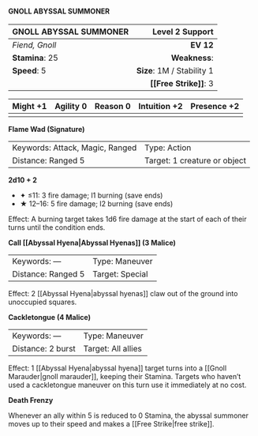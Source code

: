 #### GNOLL ABYSSAL SUMMONER

| GNOLL ABYSSAL SUMMONER |        **Level 2 Support** |
| :--------------------- | -------------------------: |
| *Fiend, Gnoll*         |                  **EV 12** |
| **Stamina**: 25        |              **Weakness**: |
| **Speed**: 5           | **Size**: 1M / Stability 1 |
|                        |     **[[Free Strike]]**: 3 |

| **Might** +1 | **Agility** 0 | **Reason** 0 | **Intuition** +2 | **Presence** +2 |
| ------------ | ------------- | ------------ | ---------------- | --------------- |
|              |               |              |                  |                 |

**Flame Wad (Signature)**

|                                 |                              |
| :------------------------------ | :--------------------------- |
| Keywords: Attack, Magic, Ranged | Type: Action                 |
| Distance: Ranged 5              | Target: 1 creature or object |

**2d10 + 2**

- ✦ ≤11: 3 fire damage; I1 burning (save ends)
- ★ 12–16: 5 fire damage; I2 burning (save ends)

Effect: A burning target takes 1d6 fire damage at the start of each of their turns until the condition ends.

**Call [[Abyssal Hyena|Abyssal Hyenas]] (3 Malice)**

|                    |                 |
| :----------------- | :-------------- |
| Keywords: —        | Type: Maneuver  |
| Distance: Ranged 5 | Target: Special |

Effect: 2 [[Abyssal Hyena|abyssal hyenas]] claw out of the ground into unoccupied squares.

**Cackletongue (4 Malice)**

|                   |                    |
| :---------------- | :----------------- |
| Keywords: —       | Type: Maneuver     |
| Distance: 2 burst | Target: All allies |

Effect: 1 [[Abyssal Hyena|abyssal hyena]] target turns into a [[Gnoll Marauder|gnoll marauder]], keeping their Stamina. Targets who haven’t used a cackletongue maneuver on this turn use it immediately at no cost.

**Death Frenzy**

Whenever an ally within 5 is reduced to 0 Stamina, the abyssal summoner moves up to their speed and makes a [[Free Strike|free strike]].
